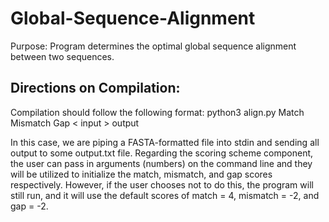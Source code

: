 # Global-Sequence-Alignment
Purpose: Program determines the optimal global sequence alignment between two sequences. 

## Directions on Compilation:
Compilation should follow the following format: 
python3 align.py Match Mismatch Gap < input > output

In this case, we are piping a FASTA-formatted file into stdin and sending
all output to some output.txt file. Regarding the scoring scheme component,
the user can pass in arguments (numbers) on the command line and they will
be utilized to initialize the match, mismatch, and gap scores 
respectively. However, if the user chooses not to do this, the program will
still run, and it will use the default scores of match = 4, mismatch = -2,
and gap = -2. 
